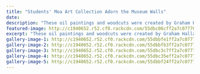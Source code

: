```yaml
---
title: "Students' Moa Art Collection Adorn the Museum Walls"
date: 
description: "These oil paintings and woodcuts were created by Graham Hallâ€™s Art students at Wanganui High School, in response to the moa collections at the Museum."
featured-image: http://c1940652.r52.cf0.rackcdn.com/55dbc06cff2a7c07770002ec/Museum-Moa.Liya-Pearson.14.8.15.jpg
excerpt: "These oil paintings and woodcuts were created by Graham Hallâ€™s Art students at Wanganui High School, in response to the moa collections at the Museum."
gallery-image-1: http://c1940652.r52.cf0.rackcdn.com/55dbbfe1ff2a7c07770002ea/Museum-Moa.David-Mariner.14.8.15.jpg
gallery-image-2: http://c1940652.r52.cf0.rackcdn.com/55dbbfb3ff2a7c07770002e8/Museum-Moa.Elisa-Scholz.14.8.15.jpg
gallery-image-3: http://c1940652.r52.cf0.rackcdn.com/55dbc3c7ff2a7c07770002f2/Museum-Moa.Tibet-Ranginui.14.8.15.jpg
gallery-image-4: http://c1940652.r52.cf0.rackcdn.com/55dbc35eff2a7c07770002f0/Museum-Moa.Jess-Watkins.14.8.15.jpg
gallery-image-5: http://c1940652.r52.cf0.rackcdn.com/55dbbf24ff2a7c07770002e2/Museum-Moa.Niamh-OConnell.14.8.15.jpg
---
```

